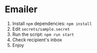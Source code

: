 # Emailer

1. Install `npm` dependencies: `npm install`
2. Edit `secrets/sample.secret`
3. Run the script: `npm run start`
4. Check recipient's inbox
5. Enjoy
